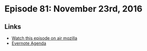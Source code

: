 # Episode 81: November 23rd, 2016

## Links
* [Watch this episode on air mozilla](https://air.mozilla.org/the-joy-of-coding-episode-81/)
* [Evernote Agenda](https://www.evernote.com/l/AbKuKedgSAdGqaWXhvlCfzO2N5LnGpw76uA)
